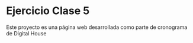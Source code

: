 # Ejercicio Clase 5
Este proyecto es una página web desarrollada como parte de cronograma de Digital House